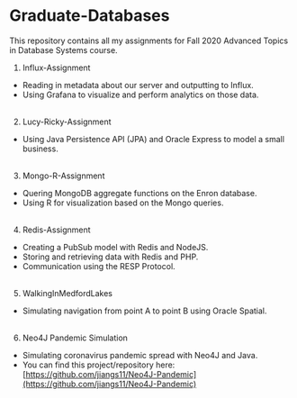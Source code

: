 # Graduate-Databases

This repository contains all my assignments for Fall 2020 Advanced Topics in Database Systems course.

1) Influx-Assignment
- Reading in metadata about our server and outputting to Influx.
- Using Grafana to visualize and perform analytics on those data. <br /> <br />

2) Lucy-Ricky-Assignment
- Using Java Persistence API (JPA) and Oracle Express to model a small business. <br /> <br />

3) Mongo-R-Assignment
- Quering MongoDB aggregate functions on the Enron database.
- Using R for visualization based on the Mongo queries. <br /> <br />

4) Redis-Assignment
- Creating a PubSub model with Redis and NodeJS.
- Storing and retrieving data with Redis and PHP.
- Communication using the RESP Protocol. <br /> <br />

5) WalkingInMedfordLakes
- Simulating navigation from point A to point B using Oracle Spatial. <br /> <br />

6) Neo4J Pandemic Simulation
- Simulating coronavirus pandemic spread with Neo4J and Java.
- You can find this project/repository here: [https://github.com/jiangs11/Neo4J-Pandemic](https://github.com/jiangs11/Neo4J-Pandemic)
